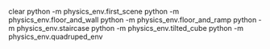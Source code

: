 clear
python -m physics_env.first_scene
python -m physics_env.floor_and_wall
python -m physics_env.floor_and_ramp
python -m physics_env.staircase
python -m physics_env.tilted_cube
python -m physics_env.quadruped_env